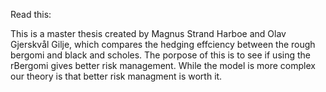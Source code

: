 Read this:

This is a master thesis created by Magnus Strand Harboe and Olav Gjerskvål Gilje, which compares the hedging effciency between the rough bergomi and black and scholes. 
The porpose of this is to see if using the rBergomi gives better risk management. While the model is more complex our theory is that better risk managment is worth it.
